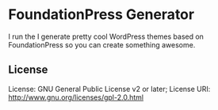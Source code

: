 # FoundationPress Generator

I run the I generate pretty cool WordPress themes based on FoundationPress so you can create something awesome.

## License
License: GNU General Public License v2 or later;
License URI: http://www.gnu.org/licenses/gpl-2.0.html